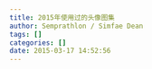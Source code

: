 ```yaml
---
title: 2015年使用过的头像图集
author: Semprathlon / Simfae Dean
tags: []
categories: []
date: 2015-03-17 14:52:56
---
```

<img src="/blog/uploads/2015/03/IMG_1008.jpg" alt=""/>